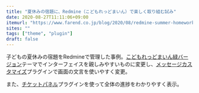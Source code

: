 ```yaml
---
title: "夏休みの宿題に、Redmine（こどもれっどまいん）で楽しく取り組む試み"
date: 2020-08-27T11:11:06+09:00
itemurl: "https://www.farend.co.jp/blog/2020/08/redmine-summer-homework/"
sites: ""
tags: ["theme", "plugin"]
draft: false
---
```


子どもの夏休みの宿題をRedmineで管理した事例。[こどもれっどまいん緑バージョン](https://github.com/akiko-pusu/redmine_theme_kodomo_midori)テーマでインターフェイスを親しみやすいものに変更し、[メッセージカスタマイズ](https://www.farend.co.jp/redmine/opensource/message-customize/)プラグインで画面の文言を使いやすく変更。

また、[チケットパネル](https://www.farend.co.jp/redmine/opensource/issues-panel/)プラグインを使って全体の進捗をわかりやすく表示。
